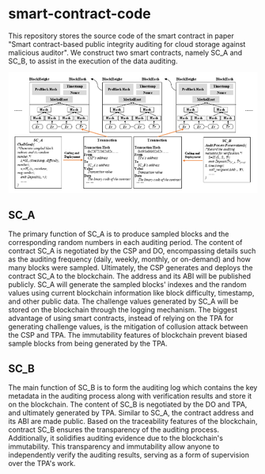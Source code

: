 # smart-contract-code
This repository stores the source code of the smart contract in paper "Smart contract-based public integrity auditing for cloud storage against malicious auditor". We construct two smart contracts, namely SC_A and SC_B, to assist in the execution of the data auditing.

![The functions and structures of these two contracts](https://github.com/Gannan02/smart-contract-code/blob/main/smart%20contract.png)

## SC_A
The primary function of SC_A is to produce sampled blocks and the corresponding random numbers in each auditing period. The content of contract SC_A is negotiated by the CSP and DO, encompassing details such as the auditing frequency (daily, weekly, monthly, or on-demand) and how many blocks were sampled. Ultimately, the CSP generates and deploys the contract SC_A to the blockchain. The address and its ABI will be published publicly. SC_A will generate the sampled blocks' indexes and the random values using current blockchain information like block difficulty, timestamp, and other public data. The challenge values generated by SC_A will be stored on the blockchain through the logging mechanism. The biggest advantage of using smart contracts, instead of relying on the TPA for generating challenge values, is the mitigation of collusion attack between the CSP and TPA. The immutability features of blockchain prevent biased sample blocks from being generated by the TPA.

## SC_B
The main function of SC_B is to form the auditing log which contains the key metadata in the auditing process along with verification results and store it on the blockchain. The content of SC_B is negotiated by the DO and TPA, and ultimately generated by TPA. Similar to SC_A, the contract address and its ABI are made public. Based on the traceability features of the blockchain, contract SC_B ensures the transparency of the auditing process. Additionally, it solidifies auditing evidence due to the blockchain's immutability. This transparency and immutability allow anyone to independently verify the auditing results, serving as a form of supervision over the TPA's work.
